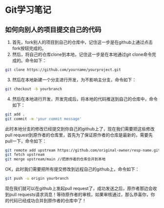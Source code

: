 # Git学习笔记

## 如何向别人的项目提交自己的代码
1. 首先，fork别人的项目到自己的仓库中，记住这一步是在github上通过点击fork按钮完成的。
2. 然后，将自己的仓库clone到本地，记住这一步是在本地通过git clone命令完成的。命令如下：
``` bash
git clone https://github.com/yourname/yourproject.git
```
3. 然后在本地新建一个分支进行开发，为不影响主分支，命令如下：
``` bash
git checkout -b yourbranch
```
4. 然后在本地进行开发，开发完成后，将本地的代码推送到自己的仓库中，命令如下：
``` bash
git add .
git commit -m 'your commit message'
```
此时本地分支的修改已经提交到你自己的github上了，现在我们需要把这些修改pull request到原作者的仓库里，首先为了保证原作者的仓库是最新的，需要先pull一下，命令如下：
``` bash
git remote add upstream https://github.com/original-owner/resp-name.git
git fetch upstream
git merge upstream/main //把原作者的仓库合并到本地
```
OK，此时我们需要把所有提交修改到远程自己的github上，命令如下：
``` bash
git push -u origin yourbranch
```
现在我们就可以在github上发起pull request了，成功发送之后，原作者那边会收到pull requests请求消息！等待原作者的审核，如果审核通过，那么恭喜你，你的代码已经成功合并到原作者的仓库中了！